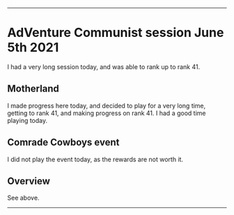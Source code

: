 
***

# AdVenture Communist session June 5th 2021

I had a very long session today, and was able to rank up to rank 41. 

## Motherland

I made progress here today, and decided to play for a very long time, getting to rank 41, and making progress on rank 41. I had a good time playing today.

## Comrade Cowboys event

I did not play the event today, as the rewards are not worth it.

## Overview

See above.

***


